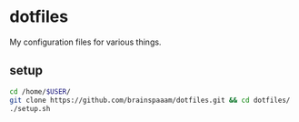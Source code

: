 # dotfiles
My configuration files for various things.

## setup
```bash
cd /home/$USER/
git clone https://github.com/brainspaaam/dotfiles.git && cd dotfiles/
./setup.sh
```
